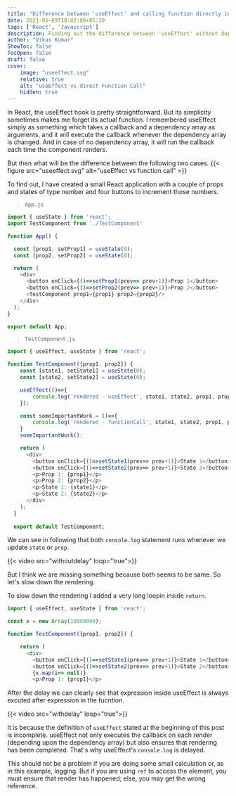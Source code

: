 ```yaml
---
title: "Difference between 'useEffect' and calling function directly inside a component."
date: 2021-05-09T18:02:00+05:30
tags: ['React', 'Javascript']
description: Finding out the difference between 'useEffect' without dependency array and executing function directly.
author: "Vikas Kumar"
ShowToc: false
TocOpen: false
draft: false
cover:
    image: "useeffect.svg"
    relative: true
    alt: "useEffect vs direct Function Call"
    hidden: true
---
```


In React, the useEffect hook is pretty straightforward. But its simplicity sometimes makes me forget its actual function. I remembered useEffect simply as something which takes a callback and a dependency array as arguments, and it will execute the callback whenever the dependency array is changed. And in case of no dependency array, it will run the callback each time the component renders.

But then what will be the difference between the following two cases.
{{< figure src="useeffect.svg" alt="useEffect vs function call" >}}

To find out, I have created a small React application with a couple of props and states of type number and four buttons to increment those numbers.

> ````App.js````
````js {linenos=table}
import { useState } from 'react';
import TestComponent from './TestComponent'

function App() {

  const [prop1, setProp1] = useState(0);
  const [prop2, setProp2] = useState(0);

  return (
    <div>
      <button onClick={()=>setProp1(prev=> prev+1)}>Prop 1</button>
      <button onClick={()=>setProp2(prev=> prev+1)}>Prop 2</button>
      <TestComponent prop1={prop1} prop2={prop2}/>
    </div>
  );
}

export default App;
````

> ````TestComponent.js````
````js {linenos=table}
import { useEffect, useState } from 'react';

function TestComponent({prop1, prop2}) {
    const [state1, setState1] = useState(0);
    const [state2, setState2] = useState(0);

    useEffect(()=>{
        console.log('rendered - useEffect', state1, state2, prop1, prop2);
    });

    const someImportantWork = ()=>{
        console.log('rendered - functionCall', state1, state2, prop1, prop2);
    }
    someImportantWork();

    return (
      <div>
        <button onClick={()=>setState1(prev=> prev+1)}>State 1</button>
        <button onClick={()=>setState2(prev=> prev+1)}>State 2</button>
        <p>Prop 1: {prop1}</p>
        <p>Prop 2: {prop2}</p>
        <p>State 1: {state1}</p>
        <p>State 2: {state2}</p>
      </div>
    );
  }
  
  export default TestComponent;
````

We can see in following that both `console.log` statement runs whenever we update `state` or `prop`.

{{< video src="withoutdelay" loop="true">}}

But I think we are missing something because both seems to be same. So let's slow down the rendering. 

To slow down the rendering I added a very long loopin inside `return`.

````js {linenos=table}
import { useEffect, useState } from 'react';

const x = new Array(10999999);

function TestComponent({prop1, prop2}) {
````
````js {linenos=table, linenostart=18}
    return (
      <div>
        <button onClick={()=>setState1(prev=> prev+1)}>State 1</button>
        <button onClick={()=>setState2(prev=> prev+1)}>State 2</button>
        {x.map(i=> null)}
        <p>Prop 1: {prop1}</p>
````

After the delay we can clearly see that expression inside useEffect is always excuted after expression in the fucntion.

{{< video src="withdelay" loop="true">}}

It is because the definition of `useEffect` stated at the beginning of this post is incomplete. useEffect not only executes the callback on each render (depending upon the dependency array) but also ensures that rendering has been completed. That's why useEffect's `console.log` is delayed. 


This should not be a problem if you are doing some small calculation or, as in this example, logging. But if you are using `ref` to access the element, you must ensure that render has happened; else, you may get the wrong reference. 